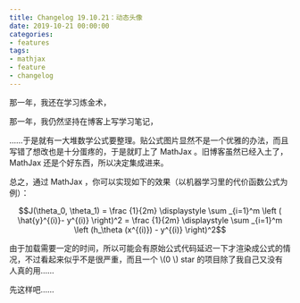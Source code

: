 ```yaml
---
title: Changelog 19.10.21：动态头像
date: 2019-10-21 00:00:00
categories:
- features
tags:
- mathjax
- feature
- changelog
---
```


那一年，我还在学习炼金术，

那一年，我仍然坚持在博客上写学习笔记，

……于是就有一大堆数学公式要整理。贴公式图片显然不是一个优雅的办法，而且写错了想改也是十分蛋疼的，于是就盯上了 MathJax 。旧博客虽然已经入土了， MathJax 还是个好东西，所以决定集成进来。

总之，通过 MathJax ，你可以实现如下的效果（以机器学习里的代价函数公式为例）：

$$J(\theta_0, \theta_1) = \frac {1}{2m} \displaystyle \sum _{i=1}^m \left ( \hat{y}^{(i)}- y^{(i)} \right)^2 = \frac {1}{2m} \displaystyle \sum _{i=1}^m \left (h_\theta (x^{(i)}) - y^{(i)} \right)^2$$

由于加载需要一定的时间，所以可能会有原始公式代码延迟一下才渲染成公式的情况，不过看起来似乎不是很严重，而且一个 \\(0 \\) star 的项目除了我自己又没有人真的用……

先这样吧……
